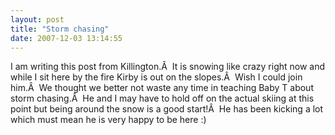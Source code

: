 ```yaml
---
layout: post
title: "Storm chasing"
date: 2007-12-03 13:14:55
---
```

I am writing this post from Killington.Â  It is snowing like crazy right now and while I sit here by the fire Kirby is out on the slopes.Â  Wish I could join him.Â  We thought we better not waste any time in teaching Baby T about storm chasing.Â  He and I may have to hold off on the actual skiing at this point but being around the snow is a good start!Â  He has been kicking a lot which must mean he is very happy to be here :)
